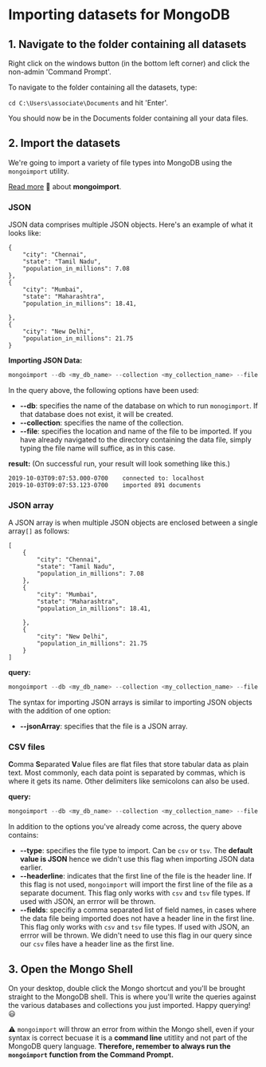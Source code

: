 # Importing datasets for MongoDB

## 1. Navigate to the folder containing all datasets

Right click on the windows button (in the bottom left corner) and click the non-admin 'Command Prompt'. 

To navigate to the folder containing all the datasets, type:

`cd C:\Users\associate\Documents` and hit 'Enter'.

You should now be in the Documents folder containing all your data files. 

## 2. Import the datasets

We're going to import a variety of file types into MongoDB using the `mongoimport` utility. 

[Read more](https://docs.mongodb.com/manual/reference/program/mongoimport/#bin.mongoimport) :book: about **mongoimport**. 

### JSON

JSON data comprises multiple JSON objects. Here's an example of what it looks like:
```
{
    "city": "Chennai",
    "state": "Tamil Nadu",
    "population_in_millions": 7.08
},
{
    "city": "Mumbai",
    "state": "Maharashtra",
    "population_in_millions": 18.41,
    
},
{
    "city": "New Delhi",
    "population_in_millions": 21.75
}
```

**Importing JSON Data:**
```javascript
mongoimport --db <my_db_name> --collection <my_collection_name> --file <my_file_name.json>
```

In the query above, the following options have been used:

- **--db**: specifies the name of the database on which to run `monogimport`. If that database does not exist, it will be created.
- **--collection**: specifies the name of the collection.
- **--file**: specifies the location and name of the file to be imported. If you have already navigated to the directory containing the data file, simply typing the file name will suffice, as in this case. 

**result:** (On successful run, your result will look something like this.)
```
2019-10-03T09:07:53.000-0700	connected to: localhost
2019-10-03T09:07:53.123-0700	imported 891 documents
```

### JSON array

A JSON array is when multiple JSON objects are enclosed between a single array`[]` as follows:

```
[
    {
        "city": "Chennai",
        "state": "Tamil Nadu",
        "population_in_millions": 7.08
    },
    {
        "city": "Mumbai",
        "state": "Maharashtra",
        "population_in_millions": 18.41,
    
    },
    {
        "city": "New Delhi",
        "population_in_millions": 21.75
    }
]
```

**query:**
```javascript
mongoimport --db <my_db_name> --collection <my_collection_name> --file <my_file_name.json> --jsonArray
```

The syntax for importing JSON arrays is similar to importing JSON objects with the addition of one option:

- **--jsonArray**: specifies that the file is a JSON array.

### CSV files

**C**omma **S**eparated **V**alue files are flat files that store tabular data as plain text. Most commonly, each data point is separated by commas, which is where it gets its name. Other delimiters like semicolons can also be used. 

**query:**
```javascript
mongoimport --db <my_db_name> --collection <my_collection_name> --file <my_file_name.csv> --type csv --headerline
```

In addition to the options you've already come across, the query above contains:

- **--type**: specifies the file type to import. Can be `csv` or `tsv`. The **default value is JSON** hence we didn't use this flag when importing JSON data earlier. 
- **--headerline**: indicates that the first line of the file is the header line. If this flag is not used, `mongoimport` will import the first line of the file as a separate document. This flag only works with `csv` and `tsv` file types. If used with JSON, an errror will be thrown. 
- **--fields**: specifiy a comma separated list of field names, in cases where the data file being imported does not have a header line in the first line. This flag only works with `csv` and `tsv` file types. If used with JSON, an errror will be thrown. We didn't need to use this flag in our query since our `csv` files have a header line as the first line.

## 3. Open the Mongo Shell

On your desktop, double click the Mongo shortcut and you'll be brought straight to the MongoDB shell. This is where you'll write the queries against the various databases and collections you just imported. Happy querying! :smiley:

:warning: `mongoimport` will throw an error from within the Mongo shell, even if your syntax is correct becuase it is a **command line** utitlity and not part of the MongoDB query language. **Therefore, remember to always run the `mongoimport` function from the Command Prompt.**
